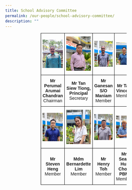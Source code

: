 ```yaml
---
title: School Advisory Committee
permalink: /our-people/school-advisory-committee/
description: ""
---
```

<style type="text/css">
.tg  {border-collapse:collapse;border-spacing:0;margin:0px auto;}
.tg td{border-color:black;border-style:solid;border-width:1px;font-family:Arial, sans-serif;font-size:14px;
  overflow:hidden;padding:10px 5px;word-break:normal;}
.tg th{border-color:black;border-style:solid;border-width:1px;font-family:Arial, sans-serif;font-size:14px;
  font-weight:normal;overflow:hidden;padding:10px 5px;word-break:normal;}
.tg .tg-nrix{text-align:center;vertical-align:middle}
</style>
<table class="tg" style="undefined;table-layout: fixed; width: 276px">
<colgroup>
<col style="width: 200px">
<col style="width: 200px">
<col style="width: 200px">
<col style="width: 200px">
</colgroup>
<tbody>
  <tr>
    <td class="tg-nrix"><img src="/images/sac1.jpeg"></td>
    <td class="tg-nrix"><img src="/images/sac2.jpeg"></td>
    <td class="tg-nrix"><img src="/images/sac3.jpeg"></td>
    <td class="tg-nrix"><img src="/images/sac4.jpeg"></td>
  </tr>
  <tr>
		<td class="tg-nrix"><strong>Mr Perumal Arumai Chandran</strong><br>Chairman</td>
    <td class="tg-nrix"><strong>Mr Tan Siew Tiong,
Principal</strong><br>Secretary</td>
    <td class="tg-nrix"><strong>Mr Ganesan S/O Maniam</strong><br>Member</td>
    <td class="tg-nrix"><strong>Mr Tan Vincent</strong><br>Member </td>
  </tr>
  <tr>
    <td class="tg-nrix"><img src="/images/sac5.jpeg"></td>
    <td class="tg-nrix"><img src="/images/sac6.jpeg"></td>
    <td class="tg-nrix"><img src="/images/sac7.jpeg"></td>
    <td class="tg-nrix"><img src="/images/sac8.jpeg"></td>
  </tr>
  <tr>
    <td class="tg-nrix"><strong>Mr Steven Heng</strong><br>Member</td>
    <td class="tg-nrix"><strong>Mdm Bernardette Lim</strong><br>Member</td>
    <td class="tg-nrix"><strong>Mr Henry Toh</strong><br>Member</td>
    <td class="tg-nrix"><strong>Mr Seah Hui Chou PBM</strong><br>Member</td>
  </tr>
</tbody>
</table>